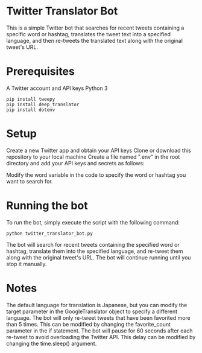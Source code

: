 # Twitter Translator Bot

This is a simple Twitter bot that searches for recent tweets containing a specific word or hashtag, translates the tweet text into a specified language, and then re-tweets the translated text along with the original tweet's URL.

# Prerequisites
A Twitter account and API keys
Python 3
```
pip install tweepy
pip install deep_translator
pip install dotenv
```

# Setup
Create a new Twitter app and obtain your API keys
Clone or download this repository to your local machine
Create a file named ".env" in the root directory and add your API keys and secrets as follows:

Modify the word variable in the code to specify the word or hashtag you want to search for.

# Running the bot
To run the bot, simply execute the script with the following command:
```
python twitter_translator_bot.py
```

The bot will search for recent tweets containing the specified word or hashtag, translate them into the specified language, and re-tweet them along with the original tweet's URL. The bot will continue running until you stop it manually.

# Notes
The default language for translation is Japanese, but you can modify the target parameter in the GoogleTranslator object to specify a different language.
The bot will only re-tweet tweets that have been favorited more than 5 times. This can be modified by changing the favorite_count parameter in the if statement.
The bot will pause for 60 seconds after each re-tweet to avoid overloading the Twitter API. This delay can be modified by changing the time.sleep() argument.



